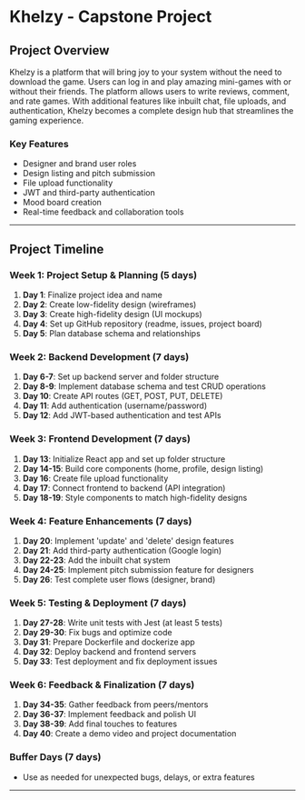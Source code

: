 # Khelzy - Capstone Project

## Project Overview
Khelzy is a platform that will bring joy to your system without the need to download the game. Users can log in and play amazing mini-games with or without their friends. The platform allows users to write reviews, comment, and rate games. With additional features like inbuilt chat, file uploads, and authentication, Khelzy becomes a complete design hub that streamlines the gaming experience.

### Key Features
* Designer and brand user roles
* Design listing and pitch submission
* File upload functionality
* JWT and third-party authentication
* Mood board creation
* Real-time feedback and collaboration tools

---

## Project Timeline

### Week 1: Project Setup & Planning (5 days)
1. **Day 1**: Finalize project idea and name
2. **Day 2**: Create low-fidelity design (wireframes)
3. **Day 3**: Create high-fidelity design (UI mockups)
4. **Day 4**: Set up GitHub repository (readme, issues, project board)
5. **Day 5**: Plan database schema and relationships

### Week 2: Backend Development (7 days)
1. **Day 6-7**: Set up backend server and folder structure
2. **Day 8-9**: Implement database schema and test CRUD operations
3. **Day 10**: Create API routes (GET, POST, PUT, DELETE)
4. **Day 11**: Add authentication (username/password)
5. **Day 12**: Add JWT-based authentication and test APIs

### Week 3: Frontend Development (7 days)
1. **Day 13**: Initialize React app and set up folder structure
2. **Day 14-15**: Build core components (home, profile, design listing)
3. **Day 16**: Create file upload functionality
4. **Day 17**: Connect frontend to backend (API integration)
5. **Day 18-19**: Style components to match high-fidelity designs

### Week 4: Feature Enhancements (7 days)
1. **Day 20**: Implement 'update' and 'delete' design features
2. **Day 21**: Add third-party authentication (Google login)
3. **Day 22-23**: Add the inbuilt chat system
4. **Day 24-25**: Implement pitch submission feature for designers
5. **Day 26**: Test complete user flows (designer, brand)

### Week 5: Testing & Deployment (7 days)
1. **Day 27-28**: Write unit tests with Jest (at least 5 tests)
2. **Day 29-30**: Fix bugs and optimize code
3. **Day 31**: Prepare Dockerfile and dockerize app
4. **Day 32**: Deploy backend and frontend servers
5. **Day 33**: Test deployment and fix deployment issues

### Week 6: Feedback & Finalization (7 days)
1. **Day 34-35**: Gather feedback from peers/mentors
2. **Day 36-37**: Implement feedback and polish UI
3. **Day 38-39**: Add final touches to features
4. **Day 40**: Create a demo video and project documentation

### Buffer Days (7 days)
* Use as needed for unexpected bugs, delays, or extra features

---

